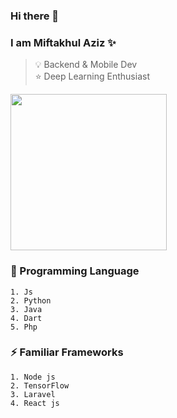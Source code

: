 ### Hi there 👋

### I am Miftakhul Aziz ✨ 

> 💡 Backend & Mobile Dev  
> ⭐ Deep Learning Enthusiast


<img float="right" margin-right="20em" height="250em" src="https://github-readme-stats.vercel.app/api?hide_border=false&username=miftakhulaziz03&theme=default&show_icons=true" />

### 🌱 Programming Language
```
1. Js
2. Python
3. Java
4. Dart
5. Php
```

### ⚡ Familiar Frameworks
```
1. Node js
2. TensorFlow
3. Laravel
4. React js
```


<!--
**mift019/mift019** is a ✨ _special_ ✨ repository because its `README.md` (this file) appears on your GitHub profile.

Here are some ideas to get you started:

- 🔭 I’m currently working on ...
- 🌱 I’m currently learning ...
- 👯 I’m looking to collaborate on ...
- 🤔 I’m looking for help with ...
- 💬 Ask me about ...
- 📫 How to reach me: ...
- 😄 Pronouns: ...
- ⚡ Fun fact: ...

-->
